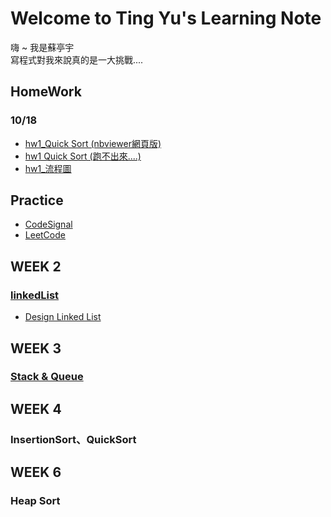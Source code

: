 # Welcome to Ting Yu's Learning Note
嗨 ~ 我是蘇亭宇         
寫程式對我來說真的是一大挑戰....

## HomeWork
### 10/18
 * [hw1_Quick Sort (nbviewer網頁版)](https://nbviewer.jupyter.org/github/stopraining/LearningNote/blob/master/HomeWork/hw1_Quick%20Sort.ipynb)
 * [hw1 Quick Sort (跑不出來....)](https://github.com/stopraining/LearningNote/blob/master/HomeWork/hw1_Quick%20Sort.ipynb)
 * [hw1_流程圖](https://github.com/stopraining/LearningNote/blob/master/pic/quick%20sort%20.jpeg)

## Practice 
  * [CodeSignal](https://github.com/stopraining/LearningNote/tree/master/CodeSignal)
  * [LeetCode](https://github.com/stopraining/LearningNote/tree/master/LeetCode)

## WEEK 2
### [linkedList](https://github.com/stopraining/LearningNote/blob/master/intro/Linked%20List.md)
  * [Design Linked List](https://github.com/stopraining/LearningNote/blob/master/LeetCode/707Design%20Linked%20List.py)
 
## WEEK 3
### [Stack & Queue]("https://github.com/stopraining/LearningNote/blob/master/intro/Stack%20%26%20Queue.md")
## WEEK 4
### InsertionSort、QuickSort
## WEEK 6
### Heap Sort
  
